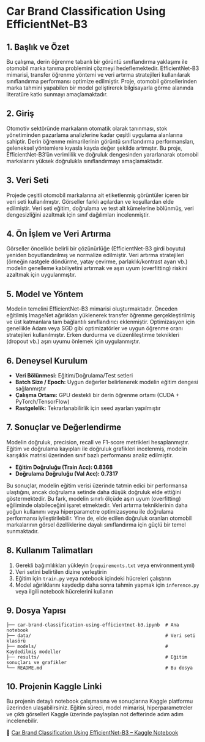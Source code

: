 # Car Brand Classification Using EfficientNet-B3

## 1. Başlık ve Özet  
Bu çalışma, derin öğrenme tabanlı bir görüntü sınıflandırma yaklaşımı ile otomobil marka tanıma problemini çözmeyi hedeflemektedir. EfficientNet-B3 mimarisi, transfer öğrenme yöntemi ve veri artırma stratejileri kullanılarak sınıflandırma performansı optimize edilmiştir. Proje, otomobil görsellerinden marka tahmini yapabilen bir model geliştirerek bilgisayarla görme alanında literatüre katkı sunmayı amaçlamaktadır.

## 2. Giriş  
Otomotiv sektöründe markaların otomatik olarak tanınması, stok yönetiminden pazarlama analizlerine kadar çeşitli uygulama alanlarına sahiptir. Derin öğrenme mimarilerinin görüntü sınıflandırma performansları, geleneksel yöntemlere kıyasla kayda değer şekilde artmıştır. Bu proje, EfficientNet-B3’ün verimlilik ve doğruluk dengesinden yararlanarak otomobil markalarını yüksek doğrulukla sınıflandırmayı amaçlamaktadır.

## 3. Veri Seti  
Projede çeşitli otomobil markalarına ait etiketlenmiş görüntüler içeren bir veri seti kullanılmıştır. Görseller farklı açılardan ve koşullardan elde edilmiştir. Veri seti eğitim, doğrulama ve test alt kümelerine bölünmüş, veri dengesizliğini azaltmak için sınıf dağılımları incelenmiştir.

## 4. Ön İşlem ve Veri Artırma  
Görseller öncelikle belirli bir çözünürlüğe (EfficientNet-B3 girdi boyutu) yeniden boyutlandırılmış ve normalize edilmiştir. Veri artırma stratejileri (örneğin rastgele döndürme, yatay çevirme, parlaklık/kontrast ayarı vb.) modelin genelleme kabiliyetini artırmak ve aşırı uyum (overfitting) riskini azaltmak için uygulanmıştır.

## 5. Model ve Yöntem  
Modelin temelini EfficientNet-B3 mimarisi oluşturmaktadır. Önceden eğitilmiş ImageNet ağırlıkları yüklenerek transfer öğrenme gerçekleştirilmiş ve üst katmanlara tam bağlantılı sınıflandırıcı eklenmiştir. Optimizasyon için genellikle Adam veya SGD gibi optimizatörler ve uygun öğrenme oranı stratejileri kullanılmıştır. Erken durdurma ve düzenlileştirme teknikleri (dropout vb.) aşırı uyumu önlemek için uygulanmıştır.

## 6. Deneysel Kurulum  
- **Veri Bölünmesi:** Eğitim/Doğrulama/Test setleri  
- **Batch Size / Epoch:** Uygun değerler belirlenerek modelin eğitim dengesi sağlanmıştır  
- **Çalışma Ortamı:** GPU destekli bir derin öğrenme ortamı (CUDA + PyTorch/TensorFlow)  
- **Rastgelelik:** Tekrarlanabilirlik için seed ayarları yapılmıştır  

## 7. Sonuçlar ve Değerlendirme  
Modelin doğruluk, precision, recall ve F1-score metrikleri hesaplanmıştır. Eğitim ve doğrulama kayıpları ile doğruluk grafikleri incelenmiş, modelin karışıklık matrisi üzerinden sınıf bazlı performansı analiz edilmiştir.  

- **Eğitim Doğruluğu (Train Acc): 0.8368**  
- **Doğrulama Doğruluğu (Val Acc): 0.7317**  

Bu sonuçlar, modelin eğitim verisi üzerinde tatmin edici bir performansa ulaştığını, ancak doğrulama setinde daha düşük doğruluk elde ettiğini göstermektedir. Bu fark, modelin sınırlı ölçüde aşırı uyum (overfitting) eğiliminde olabileceğini işaret etmektedir. Veri artırma tekniklerinin daha yoğun kullanımı veya hiperparametre optimizasyonu ile doğrulama performansı iyileştirilebilir. Yine de, elde edilen doğruluk oranları otomobil markalarının görsel özelliklerine dayalı sınıflandırma için güçlü bir temel sunmaktadır.

## 8. Kullanım Talimatları  
1. Gerekli bağımlılıkları yükleyin (`requirements.txt` veya environment.yml)  
2. Veri setini belirtilen dizine yerleştirin  
3. Eğitim için `train.py` veya notebook içindeki hücreleri çalıştırın  
4. Model ağırlıklarını kaydedip daha sonra tahmin yapmak için `inference.py` veya ilgili notebook hücrelerini kullanın  

## 9. Dosya Yapısı  
```
├── car-brand-classification-using-efficientnet-b3.ipynb  # Ana notebook
├── data/                                                 # Veri seti klasörü
├── models/                                               # Kaydedilmiş modeller
├── results/                                              # Eğitim sonuçları ve grafikler
└── README.md                                             # Bu dosya
```

## 10. Projenin Kaggle Linki  

Bu projenin detaylı notebook çalışmasına ve sonuçlarına Kaggle platformu üzerinden ulaşabilirsiniz. Eğitim süreci, model mimarisi, hiperparametreler ve çıktı görselleri Kaggle üzerinde paylaşılan not defterinde adım adım incelenebilir.  

🔗 [Car Brand Classification Using EfficientNet-B3 – Kaggle Notebook](https://www.kaggle.com/code/memreu/car-brand-classification-using-efficientnet-b3)

